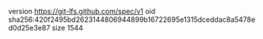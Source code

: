 version https://git-lfs.github.com/spec/v1
oid sha256:420f2495bd2623144806944899b16722695e1315dceddac8a5478ed0d25e3e87
size 1544
